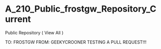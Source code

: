 # A_210_Public_frostgw_Repository_Current
Public Repository ( View All )

TO: FROSTGW
FROM: GEEKYCROONER
TESTING A PULL REQUEST!!!